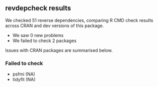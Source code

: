## revdepcheck results

We checked 51 reverse dependencies, comparing R CMD check results across CRAN and dev versions of this package.

 * We saw 0 new problems
 * We failed to check 2 packages

Issues with CRAN packages are summarised below.

### Failed to check

* psfmi   (NA)
* tidyfit (NA)
